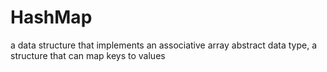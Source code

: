 # HashMap
a data structure that implements an associative array abstract data type, a structure that can map keys to values
